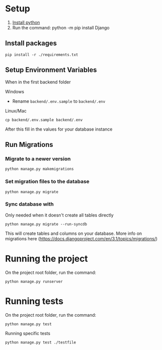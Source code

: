 # Setup

1. [Install python](https://www.python.org/downloads/)
2. Run the command: python -m pip install Django

## Install packages

```
pip install -r ./requirements.txt
```

## Setup Environment Variables

When in the first backend folder

Windows

- Rename `backend/.env.sample` to `backend/.env`

Linux/Mac

```
cp backend/.env.sample backend/.env
```

After this fill in the values for your database instance

## Run Migrations

### Migrate to a newer version
```
python manage.py makemigrations
```

### Set migration files to the database
```
python manage.py migrate
```

### Sync database with 
Only needed when it doesn't create all tables directly
```
python manage.py migrate --run-syncdb
```
This will create tables and columns on your database. More info on migrations
here (https://docs.djangoproject.com/en/3.1/topics/migrations/)

# Running the project

On the project root folder, run the command:

```
python manage.py runserver
```

# Running tests

On the project root folder, run the command:

```
python manage.py test
```

Running specific tests
```
python manage.py test ./testfile
```